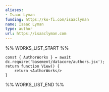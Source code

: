 ```yaml
---
aliases:
- Isaac Lyman
funding: https://ko-fi.com/isaaclyman
name: Isaac Lyman
type: author
url: https://isaaclyman.com
---
```



%% WORKS_LIST_START %%

```datacorejsx
const { AuthorWorks } = await dc.require('basement/datacore/authors.jsx');
return function View() {
    return <AuthorWorks/>
}
```
%% WORKS_LIST_END %%